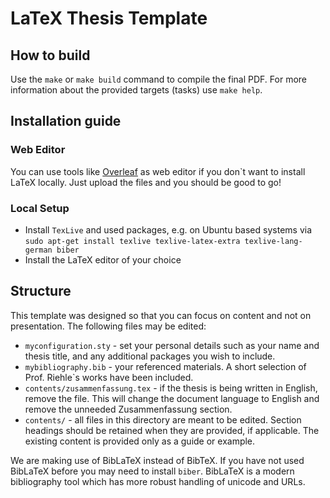 # LaTeX Thesis Template

## How to build
Use the `make` or `make build` command to compile the final PDF.
For more information about the provided targets (tasks) use `make help`.

## Installation guide

### Web Editor
You can use tools like [Overleaf](https://www.overleaf.com) as web editor if you don`t want to install LaTeX locally. Just upload the files and you should be good to go!

### Local Setup
* Install `TexLive` and used packages, e.g. on Ubuntu based systems via `sudo apt-get install texlive texlive-latex-extra texlive-lang-german biber`
* Install the LaTeX editor of your choice

## Structure

This template was designed so that you can focus on content and not on
presentation.  The following files may be edited:

* `myconfiguration.sty` - set your personal details such as your name 
   and thesis title, and any additional packages you wish to include.
* `mybibliography.bib` - your referenced materials.  A short selection 
   of Prof. Riehle`s works have been included. 
* `contents/zusammenfassung.tex` - if the thesis is being written in 
   English, remove the file.  This will change the document language to
   English and remove the unneeded Zusammenfassung section.
* `contents/` - all files in this directory are meant to be edited.
   Section headings should be retained when they are provided, if
   applicable.  The existing content is provided only as a guide or
   example.

We are making use of BibLaTeX instead of BibTeX. If you have not used
BibLaTeX before you may need to install `biber`. BibLaTeX is a modern
bibliography tool which has more robust handling of unicode and URLs.
